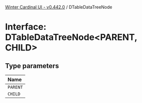 [Winter Cardinal UI - v0.442.0](../index.md) / DTableDataTreeNode

# Interface: DTableDataTreeNode\<PARENT, CHILD\>

## Type parameters

| Name |
| :------ |
| `PARENT` |
| `CHILD` |
